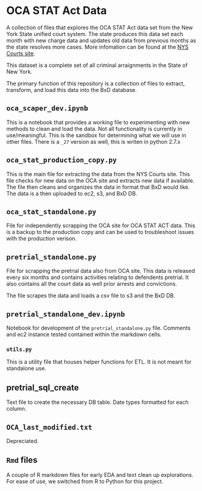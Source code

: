 # OCA STAT Act Data

A collection of files that explores the OCA STAT Act data set from the New York State unified court system. 
The state produces this data set each month with new charge data and updates old data from previous months as
the state resolves more cases. More infomation can be found at the [NYS Courts site](https://ww2.nycourts.gov/oca-stat-act-31371).

This dataset is a complete set of all criminal arraignments in the State of New York. 

The primary function of this repository is a collection of files to extract, transform, and load this data into the BxD database.

## `oca_scaper_dev.ipynb`

This is a notebook that provides a working file to experimenting with new methods to clean and load the data. 
Not all functionality is currently in use/meaningful. This is the sandbox for determining what we will use in other files. There is a `_27` version as well, this is writen in python 2.7.x 

## `oca_stat_production_copy.py`

This is the main file for extracting the data from the NYS Courts site. This file checks for new data on the OCA site
and extracts new data if available. The file then cleans and organizes the data in format that BxD would like. The data is a then uploaded to ec2, s3, and BxD DB. 

## `oca_stat_standalone.py`

File for independently scrapping the OCA site for OCA STAT ACT data. This is a backup to the production copy and can be used to troubleshoot issues with the production verison.

## `pretrial_standalone.py`

File for scrapping the pretrial data also from OCA site. This data is released every six months and contains activities relating to defendents pretrial. It also contains all the court data as well prior arrests and convictions. 

The file scrapes the data and loads a csv file to s3 and the BxD DB. 

## `pretrial_standalone_dev.ipynb`

Notebook for development of the `pretrial_standalone.py` file. Comments and ec2 instance tested contained within the markdown cells. 

### `utils.py`

This is a utility file that houses helper functions for ETL. It is not meant for standalone use. 

## pretrial_sql_create

Text file to create the necessary DB table. Date types formatted for each column. 

## `OCA_last_modified.txt`

Depreciated. 

## `Rmd` files

A couple of R markdown files for early EDA and text clean up explorations. For ease of use, we switched from R to Python for this project. 
